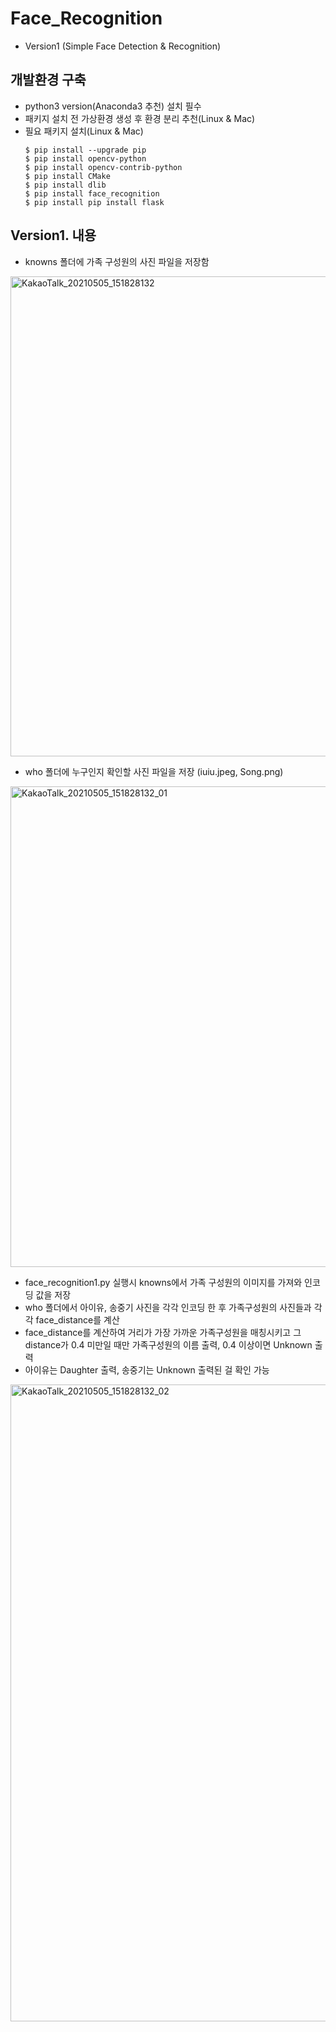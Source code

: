 Face_Recognition
===================================================
- Version1 (Simple Face Detection & Recognition)

개발환경 구축
---------------------------------------------------
- python3 version(Anaconda3 추천) 설치 필수
- 패키지 설치 전 가상환경 생성 후 환경 분리 추천(Linux & Mac)
- 필요 패키지 설치(Linux & Mac)
  <pre>
  <code>$ pip install --upgrade pip</code>
  <code>$ pip install opencv-python</code>
  <code>$ pip install opencv-contrib-python</code>
  <code>$ pip install CMake</code>
  <code>$ pip install dlib</code>
  <code>$ pip install face_recognition</code>
  <code>$ pip install pip install flask</code>
  </pre>



Version1. 내용
---------------------------------------------------
- knowns 폴더에 가족 구성원의 사진 파일을 저장함
 <img width="768" alt="KakaoTalk_20210505_151828132" src="https://user-images.githubusercontent.com/54658745/117103565-895a1480-adb5-11eb-884f-4da63480e688.png">
 
 
- who 폴더에 누구인지 확인할 사진 파일을 저장 (iuiu.jpeg, Song.png)
 <img width="769" alt="KakaoTalk_20210505_151828132_01" src="https://user-images.githubusercontent.com/54658745/117103580-8fe88c00-adb5-11eb-9d4d-876549013c78.png">
 
 
- face_recognition1.py 실행시 knowns에서 가족 구성원의 이미지를 가져와 인코딩 값을 저장
- who 폴더에서 아이유, 송중기 사진을 각각 인코딩 한 후 가족구성원의 사진들과 각각 face_distance를 계산
- face_distance를 계산하여 거리가 가장 가까운 가족구성원을 매칭시키고 그 distance가 0.4 미만일 때만 가족구성원의 이름 출력, 0.4 이상이면 Unknown 출력
- 아이유는 Daughter 출력, 송중기는 Unknown 출력된 걸 확인 가능


 <img width="1019" alt="KakaoTalk_20210505_151828132_02" src="https://user-images.githubusercontent.com/54658745/117103598-97a83080-adb5-11eb-94e1-445bf3791433.png">
